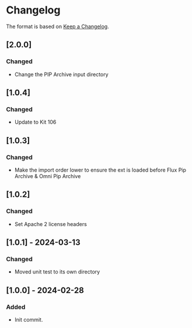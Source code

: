 # Changelog

The format is based on [Keep a Changelog](https://keepachangelog.com/en/1.0.0/).

## [2.0.0]
### Changed
- Change the PIP Archive input directory

## [1.0.4]
### Changed
- Update to Kit 106

## [1.0.3]
### Changed
- Make the import order lower to ensure the ext is loaded before Flux Pip Archive & Omni Pip Archive

## [1.0.2]
### Changed
- Set Apache 2 license headers

## [1.0.1] - 2024-03-13
### Changed
- Moved unit test to its own directory

## [1.0.0] - 2024-02-28
### Added
- Init commit.
